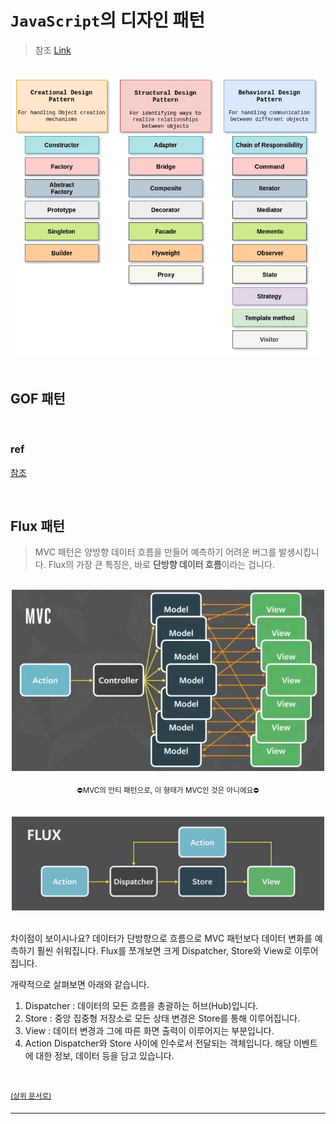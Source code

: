 # `JavaScript`의 디자인 패턴
> 참조 [Link](https://www.telerik.com/blogs/design-patterns-in-JavaScript)

<br>

<div align=center>

<img src="./img/Behavioral-Design-Patterns.png" width="500">

</div>

<br>

## GOF 패턴


<br>

### ref
[참조](https://github.com/ziyasal/design-patterns-and-idioms-in-es6)

<br>

## Flux 패턴
> MVC 패턴은 양방향 데이터 흐름을 만들어 예측하기 어려운 버그를 발생시킵니다. Flux의 가장 큰 특징은, 바로 **단방향 데이터 흐름**이라는 겁니다.

<br>

<div align='center'>

<img src='./img/mvc.png' width='500'/>

<sub>⛔️MVC의 안티 패턴으로, 이 형태가 MVC인 것은 아니에요⛔️</sub>

<br>

<img src='./img/flux.png' width='500'/>

</div>

<br>

차이점이 보이시나요? 데이터가 단방향으로 흐름으로 MVC 패턴보다 데이터 변화를 예측하기 훨씬 쉬워집니다. Flux를 쪼개보면 크게 Dispatcher, Store와 View로 이루어집니다.

개략적으로 살펴보면 아래와 같습니다.
1. Dispatcher : 데이터의 모든 흐름을 총괄하는 허브(Hub)입니다.
2. Store : 중앙 집중형 저장소로 모든 상태 변경은 Store를 통해 이루어집니다.
3. View : 데이터 변경과 그에 따른 화면 출력이 이루어지는 부분입니다.
4. Action Dispatcher와 Store 사이에 인수로서 전달되는 객체입니다. 해당 이벤트에 대한 정보, 데이터 등을 담고 있습니다.

<br>

<sup>[(상위 문서로)](https://github.com/InSeong-So/IT-Note)</sup>

<hr>
<br>

<!-- # Creational Patterns
크레셔널 패턴은 객체를 직접 인스턴스화하는 대신 객체를 생성하는 패턴입니다. 따라서 프로그램에 주어진 경우에 대해 작성해야 하는 개체를 보다 유연하게 결정할 수 있습니다.

추상 팩토리: 구체적인 클래스를 지정하지 않고 관련 객체 또는 종속 객체의 패밀리를 작성할 수 있는 인터페이스를 제공합니다.
Builder: 복잡한 객체의 구성을 표현과 분리하여 동일한 구성 프로세스가 다양한 표현을 만들 수 있습니다.
Factory 메서드: 단일 객체를 만들기 위한 인터페이스를 정의하지만, 하위 클래스가 인스턴스화할 클래스를 결정하도록 합니다. Factory Method를 사용하면 클래스가 인스턴스화를 하위 클래스로 연기할 수 있습니다.
프로토타입: 프로토타입 인스턴스를 사용하여 생성할 객체의 종류를 지정하고, 기존 객체의 '골격'에서 새 객체를 생성하여 성능을 높이고 메모리 설치 공간을 최소화합니다.
Singleton: 클래스에 인스턴스가 하나만 있는지 확인하고 클래스에 대한 전역 액세스 지점을 제공합니다.

# Structural Patterns
이것들은 클래스 및 객체 구성에 관한 것입니다. 그들은 상속을 사용하여 인터페이스를 구성하고 객체를 구성하는 방법을 정의하여 새로운 기능을 얻는다.

어댑터: 호환되지 않는 인터페이스가 있는 클래스가 이미 존재하는 클래스의 인터페이스를 래핑하여 함께 작동할 수 있습니다.
브리지: 구현에서 추상화를 분리하여 두 가지가 독립적으로 달라질 수 있습니다.
합성: 0개 또는 그 이상의 유사한 개체를 구성하여 하나의 개체로 조작할 수 있습니다.
장식자: 객체의 기존 메서드에서 동작을 동적으로 추가하거나 재정의합니다.
파사드: 대규모 코드에 대한 단순화된 인터페이스를 제공합니다.
플라이웨이트: 많은 수의 유사한 개체를 만들고 조작하는 비용을 절감합니다.
프록시: 다른 객체가 액세스를 제어하고, 비용을 절감하고, 복잡성을 줄일 수 있는 자리 표시자를 제공합니다.

# Behavioral Patterns
이러한 디자인 패턴의 대부분은 특별히 물체들 간의 의사소통과 관련이 있다.

책임 사슬: 일련의 처리 객체에 명령을 위임합니다.
명령: 동작 및 매개 변수를 캡슐화하는 개체를 만듭니다.
통역: 전문 언어를 구현합니다.
반복자: 기본 표현을 노출하지 않고 객체의 요소에 순차적으로 액세스합니다.
중재자: 메서드에 대한 자세한 정보를 가진 유일한 클래스가 되어 클래스 간의 느슨한 결합을 허용합니다.
메멘토: 객체를 이전 상태(언도)로 복원하는 기능을 제공합니다.
관찰자:는 여러 관찰자 개체가 이벤트를 볼 수 있는 게시/구독 패턴입니다.
State: 객체가 내부 상태가 변경될 때 동작을 변경할 수 있습니다.
전략: 알고리즘 제품군 중 하나를 런타임에 즉시 선택할 수 있습니다.
템플릿: 메소드는 알고리즘의 골격을 추상 클래스로 정의하여 해당 하위 클래스가 구체적인 동작을 제공할 수 있도록 합니다.
방문자: 메소드 계층을 한 개체로 이동하여 알고리즘을 개체 구조에서 분리합니다. -->
